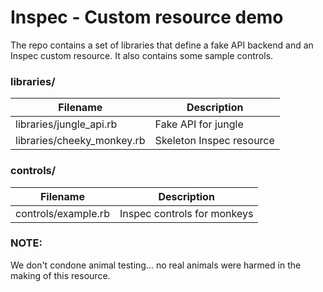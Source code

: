 # Inspec - Custom resource demo

The repo contains a set of libraries that define a fake API backend and an
Inspec custom resource. It also contains some sample controls.

### libraries/

| Filename                   | Description                   |
|----------------------------|-------------------------------|
| libraries/jungle_api.rb    | Fake API for jungle           |
| libraries/cheeky_monkey.rb | Skeleton Inspec resource      |

### controls/

| Filename                   | Description                   |
|----------------------------|-------------------------------|
| controls/example.rb        | Inspec controls for monkeys   |


### NOTE:
We don't condone animal testing... no real animals were harmed in the
making of this resource.
